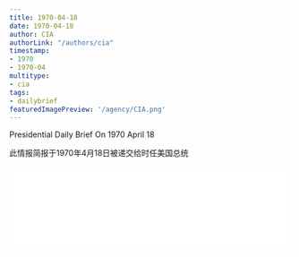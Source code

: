 ```yaml
---
title: 1970-04-18
date: 1970-04-18
author: CIA 
authorLink: "/authors/cia"
timestamp: 
- 1970
- 1970-04
multitype: 
- cia
tags: 
- dailybrief
featuredImagePreview: '/agency/CIA.png'
---
```



Presidential Daily Brief On 1970 April 18

此情报简报于1970年4月18日被递交给时任美国总统

<!--more-->





<div id="over" style="width:100%; overflow:hidden"> <iframe id="sFrame" name="sFrame" frameborder="no" border="0"  allowfullscreen marginwidth="0" scrolling="no" src = " /CIA/1970-04-18.html "  style = " position:absulute; width: 806px; top: 300;" > </iframe> </div>